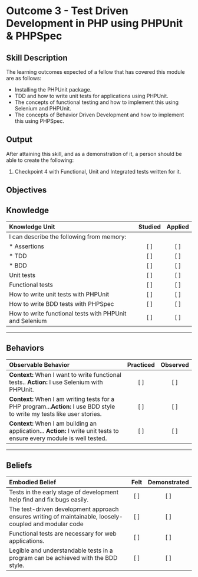 # Outcome 3 - Test Driven Development in PHP using PHPUnit &  PHPSpec

**Skill Description**
----------

The learning outcomes expected of a fellow that has covered this module are as follows:
- Installing the PHPUnit package.
- TDD and how to write unit tests for applications using PHPUnit.
- The concepts of functional testing and how to implement this using Selenium and PHPUnit.
- The concepts of Behavior Driven Development and how to implement this using PHPSpec.


**Output**
----------
After attaining this skill, and as a demonstration of it, a person should be able to create the following:

1. Checkpoint 4 with Functional, Unit and Integrated tests written for it.

**Objectives**
----------
## **Knowledge**


| Knowledge Unit   |      Studied      | Applied |
|:-------------|:------------------:|:--------:|
| I can describe the following from memory: |  | |
| * Assertions | [ ] | [ ] |
| * TDD | [ ] | [ ] |
| * BDD | [ ] | [ ] |
| Unit tests | [ ] | [ ] |
| Functional tests | [ ] | [ ] |
| How to write unit tests with PHPUnit | [ ] | [ ] |
| How to write BDD tests with PHPSpec | [ ] | [ ] |
| How to write functional tests with PHPUnit and Selenium| [ ] | [ ] |


----------


## **Behaviors**

| Observable Behavior   |      Practiced      | Observed |
|:-------------|:------------------:|:--------:|
| **Context:**  When I want to write functional tests.. **Action:**  I use Selenium with PHPUnit. | [ ] | [ ]  |
| **Context:**  When I am writing tests for a PHP program...**Action:** I use BDD style to write my tests like user stories.|   [ ]   |   [ ] |
| **Context:** When I am building an application... **Action:**  I write unit tests to ensure every module is well tested. |   [ ]   |   [ ] |


----------


## **Beliefs**


| Embodied Belief   |      Felt      | Demonstrated |
|:-------------|:------------------:|:--------:|
| Tests in the early stage of development help find and fix bugs easily.| [ ] | [ ]  |
| The test-driven development approach ensures writing of maintainable, loosely-coupled and modular code |   [ ]   |   [ ] |
| Functional tests are necessary for web applications.|   [ ]   |   [ ] |
| Legible and understandable tests in a program can be achieved with the BDD style. |   [ ]   |   [ ] |
